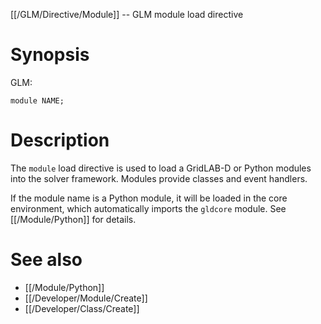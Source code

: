 [[/GLM/Directive/Module]] -- GLM module load directive

# Synopsis

GLM:

~~~
module NAME;
~~~

# Description

The `module` load directive is used to load a GridLAB-D or Python modules into the solver framework.  Modules provide classes and event handlers.

If the module name is a Python module, it will be loaded in the core environment, which
automatically imports the `gldcore` module. See [[/Module/Python]] for details.

# See also

* [[/Module/Python]]
* [[/Developer/Module/Create]]
* [[/Developer/Class/Create]]
